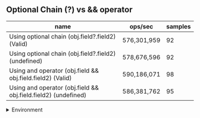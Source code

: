 ## Optional Chain (?) vs && operator

|name|ops/sec|samples|
|-|-|-|
|Using optional chain (obj.field?.field2) (Valid)|576,301,959|92|
|Using optional chain (obj.field?.field2) (undefined)|578,676,596|92|
|Using and operator (obj.field && obj.field.field2) (Valid)|590,186,071|98|
|Using and operator (obj.field && obj.field.field2) (undefined)|586,381,762|95|


<details>
<summary>Environment</summary>

* __Machine:__ linux x64 | 2 vCPUs | 6.8GB Mem
* __Run:__ Tue Oct 10 2023 21:07:45 GMT+0000 (Coordinated Universal Time)
</details>

<!--
{"environment":{"platform":"linux","arch":"x64","cpus":2,"totalMemory":6.759757995605469},"benchmarks":"[{\"timeStamp\":1696972048502,\"currentTarget\":{\"0\":{\"name\":\"Using optional chain (obj.field?.field2) (Valid)\",\"options\":{\"async\":false,\"defer\":false,\"delay\":0.005,\"initCount\":1,\"maxTime\":5,\"minSamples\":5,\"minTime\":0.05},\"async\":false,\"defer\":false,\"delay\":0.005,\"initCount\":1,\"maxTime\":5,\"minSamples\":5,\"minTime\":0.05,\"id\":1,\"stats\":{\"moe\":3.0145427138835426e-11,\"rme\":1.7372868703299102,\"sem\":1.5380319968793584e-11,\"deviation\":1.4752284668995274e-10,\"mean\":1.735201460027774e-9,\"sample\":[2.051792135420671e-9,2.7196044358329887e-9,1.8088710127240076e-9,1.938049556116107e-9,2.455842519210379e-9,1.9354412634202896e-9,1.8002473965931649e-9,1.8468146045673303e-9,1.8255594585860676e-9,1.963471756421535e-9,1.6995909857977314e-9,1.7369905460961767e-9,1.7054133824830719e-9,1.7033640761856898e-9,1.6897573847284587e-9,1.679919998355129e-9,1.7228195370835074e-9,1.682647284468476e-9,1.7058060225424482e-9,1.684394926431431e-9,1.6984163118348172e-9,1.6822481080712488e-9,1.7076643511797037e-9,1.6838984463850688e-9,1.6995165373773637e-9,1.6875346042600886e-9,1.7020793028430007e-9,1.6832544176477223e-9,1.699375663428254e-9,1.6780685121668302e-9,1.6967156278548985e-9,1.6811210158541218e-9,1.6876587410423875e-9,1.6830866770240326e-9,1.7017941672617194e-9,1.7403663936876126e-9,1.690362380457134e-9,1.6829257117664665e-9,1.6988557379317899e-9,1.6802086222437216e-9,1.6957294095868813e-9,1.6809935584715941e-9,1.6859681194874053e-9,1.6819059520819946e-9,1.6991073320966165e-9,1.684280852074069e-9,1.7007341914189184e-9,1.6868637423895784e-9,1.6989127583397629e-9,1.6836032483788512e-9,1.7005262010954828e-9,1.6841601029748318e-9,1.6952832752066177e-9,1.6974636349832546e-9,2.0193015087230992e-9,1.7034143518421465e-9,1.7184320179384861e-9,1.6833852291718956e-9,1.6917779288557712e-9,1.6838514884020322e-9,1.702025636576673e-9,1.7072886873154111e-9,1.6905837873471514e-9,1.6851429335597871e-9,1.6943105070465987e-9,1.6809734336217214e-9,1.6980271978625263e-9,1.7059435758913288e-9,1.6873434517277135e-9,1.7010830221500472e-9,1.6880210218815145e-9,1.702666311172374e-9,1.685709850580704e-9,1.7217293739658973e-9,1.6811612655538675e-9,1.697889678055062e-9,1.6834791451379686e-9,1.6987551136824259e-9,1.6786152707964578e-9,1.744166938044677e-9,1.6780114917588572e-9,1.6970476878778e-9,1.681818710857796e-9,1.6822782618046418e-9,1.6883900110039326e-9,1.7003450774466275e-9,1.6930593451300061e-9,1.7069297606179293e-9,1.6869643666389424e-9,1.7043703828353545e-9,1.692673551757944e-9,1.6944849559535798e-9],\"variance\":2.17629902955073e-20},\"times\":{\"cycle\":0.05173310025150307,\"elapsed\":5.522,\"period\":1.735201460027774e-9,\"timeStamp\":1696972042980},\"running\":false,\"count\":29813887,\"cycles\":6,\"hz\":576301958.6117648},\"1\":{\"name\":\"Using optional chain (obj.field?.field2) (undefined)\",\"options\":{\"async\":false,\"defer\":false,\"delay\":0.005,\"initCount\":1,\"maxTime\":5,\"minSamples\":5,\"minTime\":0.05},\"async\":false,\"defer\":false,\"delay\":0.005,\"initCount\":1,\"maxTime\":5,\"minSamples\":5,\"minTime\":0.05,\"id\":2,\"stats\":{\"moe\":1.7329703348378508e-11,\"rme\":1.0028293738771068,\"sem\":8.84168538182577e-12,\"deviation\":8.480646694674656e-11,\"mean\":1.7280809477467701e-9,\"sample\":[1.7054527976687443e-9,1.6940324811873992e-9,1.6976070158454724e-9,1.6978661669157042e-9,1.7089398604266185e-9,1.6910873470701575e-9,1.706550083687285e-9,1.7153147748184184e-9,1.6847595173987802e-9,1.6860822985044055e-9,1.6898857275038614e-9,1.6891978607756015e-9,1.6903779479318773e-9,1.6878629377415017e-9,1.6925988383439786e-9,1.7361892347808174e-9,1.6896229768240754e-9,1.6980228456762417e-9,2.220014722825795e-9,1.7899687446929018e-9,1.683555230290238e-9,1.69986152142979e-9,1.682484903265962e-9,1.700995525245969e-9,1.6873264530637962e-9,1.7000241252613892e-9,1.6876368952623224e-9,1.826512874078646e-9,1.685198342148797e-9,1.683044945398862e-9,1.6978036486799812e-9,1.6806298702263518e-9,1.6807707714123601e-9,1.6907932361125213e-9,1.6989138869706851e-9,1.6988937630212434e-9,1.6818038678968705e-9,1.6945097606353479e-9,1.685959798855759e-9,1.7051829667806251e-9,1.7074873602312053e-9,1.6960829168430447e-9,1.6851044303847355e-9,1.697796940696834e-9,1.6845308642857283e-9,1.6855203588797815e-9,1.6915580132711409e-9,1.6804990645549801e-9,1.6807640634292129e-9,1.690390757123685e-9,1.7015503255870551e-9,1.707138511567632e-9,1.7065816818865775e-9,1.714668792829005e-9,1.7029859681402328e-9,1.6899949525780808e-9,1.7049146474547347e-9,1.6914775174733737e-9,1.7103116559156144e-9,2.009349687530406e-9,1.8383667858775892e-9,1.909855908832606e-9,1.7455548291927805e-9,1.7110636543663386e-9,1.71452188799808e-9,1.7770249967290198e-9,1.749050560450315e-9,1.8584460601516253e-9,1.7815062648705506e-9,1.914307762468036e-9,1.7201771538101294e-9,1.8617869040782894e-9,2.0418866927063867e-9,1.7212404697587182e-9,1.7843875784117111e-9,1.7693840337457165e-9,1.7132975804539568e-9,1.7958926750869968e-9,1.7974792137210723e-9,1.6838640236810587e-9,1.6953556708501338e-9,1.680680850898271e-9,1.7010310941515409e-9,1.6888585196131869e-9,1.7071291203912257e-9,1.68984801420724e-9,1.6800469129509386e-9,1.7001187078237657e-9,1.6870874779026459e-9,1.68721157559087e-9,1.6884090512024045e-9,1.7265300834094102e-9],\"variance\":7.192136835989618e-21},\"times\":{\"cycle\":0.05152311536295941,\"elapsed\":5.465,\"period\":1.7280809477467701e-9,\"timeStamp\":1696972048519},\"running\":false,\"count\":29815221,\"cycles\":8,\"hz\":578676595.7369598},\"2\":{\"name\":\"Using and operator (obj.field && obj.field.field2) (Valid)\",\"options\":{\"async\":false,\"defer\":false,\"delay\":0.005,\"initCount\":1,\"maxTime\":5,\"minSamples\":5,\"minTime\":0.05},\"async\":false,\"defer\":false,\"delay\":0.005,\"initCount\":1,\"maxTime\":5,\"minSamples\":5,\"minTime\":0.05,\"id\":3,\"stats\":{\"moe\":1.906756055805539e-12,\"rme\":0.11253408652102462,\"sem\":9.728347223497647e-13,\"deviation\":9.63057240806151e-12,\"mean\":1.6943808891622376e-9,\"sample\":[1.7046971721582486e-9,1.6925344972383654e-9,1.7058749783258316e-9,1.6929307938893136e-9,1.6810378171124356e-9,1.7032115450213658e-9,1.6841244067541259e-9,1.70553574799549e-9,1.6896426340622245e-9,1.6816154926804196e-9,1.6999738617002173e-9,1.6873654820427393e-9,1.6937166892422812e-9,1.6977369767004412e-9,1.6859179179472323e-9,1.6912010584013174e-9,1.6961785859451848e-9,1.686935575354421e-9,1.6870968113524384e-9,1.7143387431632126e-9,1.7048304202657764e-9,1.6922287909593925e-9,1.6809370656035726e-9,1.7033660642521254e-9,1.6891590268196823e-9,1.7108155300659462e-9,1.6924404362956773e-9,1.6819379310926175e-9,1.7022476553360737e-9,1.6889910740544076e-9,1.7038497050785039e-9,1.693196106195986e-9,1.7042124440942472e-9,1.6891925770721336e-9,1.6946772541277811e-9,1.6977504102349561e-9,1.685921276330861e-9,1.6878659483710984e-9,1.6901128749379244e-9,1.6799932590523804e-9,1.6876610869697436e-9,1.6922724835304028e-9,1.7082327651362433e-9,1.6810042332761478e-9,1.6875871689460743e-9,1.6862034141395138e-9,1.6982273678779135e-9,1.6835668814879145e-9,1.7029193656456632e-9,1.6925377958370752e-9,1.6830429400579906e-9,1.6995271630937552e-9,1.6874595503681813e-9,1.6932498403340462e-9,1.6940290525035925e-9,1.688809687754618e-9,1.6879767750308476e-9,1.689612442193402e-9,1.7009008091655932e-9,1.6866635462804911e-9,1.702879065042118e-9,1.6888936809291734e-9,1.7072688082832786e-9,1.694888832296393e-9,1.6798992578946113e-9,1.6972835613267213e-9,1.684151273823156e-9,1.7010754786981253e-9,1.6892799286303178e-9,1.6970484408888715e-9,1.7261712690347726e-9,1.7029059321111483e-9,1.689612442193402e-9,1.7048035531967464e-9,1.692148189752302e-9,1.7069698785564822e-9,1.6924874200826437e-9,1.6807657880385056e-9,1.7009411097691383e-9,1.685709698162249e-9,1.6819647981616477e-9,1.6986337322969944e-9,1.683116790913987e-9,1.694210405219546e-9,1.7093914746558404e-9,1.6908685448382333e-9,1.7040747167816315e-9,1.702365165179244e-9,1.685135347394057e-9,1.7048539289511779e-9,1.6886115431205207e-9,1.702865631507603e-9,1.6844535619335813e-9,1.7021804876634982e-9,1.6870968113524384e-9,1.7269404060534326e-9,1.686781089707498e-9,1.703722086500611e-9],\"variance\":9.27479249069157e-23},\"times\":{\"cycle\":0.05045227336891841,\"elapsed\":5.499,\"period\":1.6943808891622376e-9,\"timeStamp\":1696972053985},\"running\":false,\"count\":29776229,\"cycles\":8,\"hz\":590186071.1462791},\"3\":{\"name\":\"Using and operator (obj.field && obj.field.field2) (undefined)\",\"options\":{\"async\":false,\"defer\":false,\"delay\":0.005,\"initCount\":1,\"maxTime\":5,\"minSamples\":5,\"minTime\":0.05},\"async\":false,\"defer\":false,\"delay\":0.005,\"initCount\":1,\"maxTime\":5,\"minSamples\":5,\"minTime\":0.05,\"id\":4,\"stats\":{\"moe\":6.330459342014077e-12,\"rme\":0.37120659045283705,\"sem\":3.2298261949051414e-12,\"deviation\":3.1480451691217284e-11,\"mean\":1.7053736395928515e-9,\"sample\":[1.7087786001957599e-9,1.6917568853571011e-9,1.708232480791456e-9,1.6898842587893704e-9,1.7427471649058173e-9,1.6918704786640183e-9,1.706090779104359e-9,1.691804617418602e-9,1.7089803531727831e-9,1.6977049628595423e-9,1.6840519636387882e-9,1.7031589762447896e-9,1.694069178437858e-9,1.6905498767821795e-9,1.6979286676917418e-9,1.688088012344008e-9,1.7338123977534552e-9,1.7107868631416739e-9,1.6917487838175502e-9,1.6838311212047127e-9,1.7045834065770501e-9,1.689835893664267e-9,1.7096047600670542e-9,1.6932541695038084e-9,1.6841443349100095e-9,1.7033171489975882e-9,1.6896270733023117e-9,1.708746006954617e-9,1.6938805969144022e-9,1.7631996963837473e-9,1.6867206615978648e-9,1.7041657995284115e-9,1.6857474705576637e-9,1.6970929790494363e-9,1.6862256692306412e-9,1.703450990882471e-9,1.691603745877258e-9,1.707653791838343e-9,1.6957122271033214e-9,1.6843902901256033e-9,1.7021106809197551e-9,1.701679625274886e-9,1.6867914192415348e-9,1.7055860649519131e-9,1.6882967634762219e-9,1.7092399190190534e-9,1.6940822905800621e-9,1.7063439422786012e-9,1.6910219715918916e-9,1.7070506235273338e-9,1.6990750285780067e-9,1.6837799777998245e-9,1.7033354069514538e-9,1.6936502295612024e-9,1.6941853300429578e-9,1.696847237897928e-9,1.7129061747304635e-9,1.6943434508556712e-9,1.7087769972612021e-9,1.691974330655823e-9,1.7070304672458239e-9,1.6950703556856848e-9,1.706370862187129e-9,1.6907089940053739e-9,1.6952386387638675e-9,1.6953766032950708e-9,1.6909210219349136e-9,1.7082318354636347e-9,1.6926776805658753e-9,1.687138505587715e-9,1.700925873238929e-9,1.6873202149702756e-9,1.7093087327543916e-9,1.6895951154902773e-9,1.6966150200369928e-9,1.6979207365502332e-9,1.6845842773668548e-9,1.6921257551412903e-9,1.699021155111066e-9,1.7103317565782078e-9,1.6947607767376187e-9,1.7094601572398587e-9,1.6934449652586803e-9,1.7086895075584878e-9,1.6926776805658753e-9,1.7070944020285766e-9,1.7178833629682267e-9,1.702921479707958e-9,1.7116475680571462e-9,1.694656428442189e-9,1.7097327213136995e-9,1.8716682869647443e-9,1.8056052162437556e-9,1.865106088162768e-9,1.8187229175204623e-9],\"variance\":9.910188386830651e-22},\"times\":{\"cycle\":0.05067992375534057,\"elapsed\":5.534,\"period\":1.7053736395928515e-9,\"timeStamp\":1696972059485},\"running\":false,\"count\":29717783,\"cycles\":8,\"hz\":586381762.2035863},\"options\":{},\"events\":{\"start\":[null],\"cycle\":[null,null],\"complete\":[null,null]},\"length\":4,\"running\":false},\"type\":\"cycle\",\"target\":{\"name\":\"Using optional chain (obj.field?.field2) (Valid)\",\"options\":{\"async\":false,\"defer\":false,\"delay\":0.005,\"initCount\":1,\"maxTime\":5,\"minSamples\":5,\"minTime\":0.05},\"async\":false,\"defer\":false,\"delay\":0.005,\"initCount\":1,\"maxTime\":5,\"minSamples\":5,\"minTime\":0.05,\"id\":1,\"stats\":{\"moe\":3.0145427138835426e-11,\"rme\":1.7372868703299102,\"sem\":1.5380319968793584e-11,\"deviation\":1.4752284668995274e-10,\"mean\":1.735201460027774e-9,\"sample\":[2.051792135420671e-9,2.7196044358329887e-9,1.8088710127240076e-9,1.938049556116107e-9,2.455842519210379e-9,1.9354412634202896e-9,1.8002473965931649e-9,1.8468146045673303e-9,1.8255594585860676e-9,1.963471756421535e-9,1.6995909857977314e-9,1.7369905460961767e-9,1.7054133824830719e-9,1.7033640761856898e-9,1.6897573847284587e-9,1.679919998355129e-9,1.7228195370835074e-9,1.682647284468476e-9,1.7058060225424482e-9,1.684394926431431e-9,1.6984163118348172e-9,1.6822481080712488e-9,1.7076643511797037e-9,1.6838984463850688e-9,1.6995165373773637e-9,1.6875346042600886e-9,1.7020793028430007e-9,1.6832544176477223e-9,1.699375663428254e-9,1.6780685121668302e-9,1.6967156278548985e-9,1.6811210158541218e-9,1.6876587410423875e-9,1.6830866770240326e-9,1.7017941672617194e-9,1.7403663936876126e-9,1.690362380457134e-9,1.6829257117664665e-9,1.6988557379317899e-9,1.6802086222437216e-9,1.6957294095868813e-9,1.6809935584715941e-9,1.6859681194874053e-9,1.6819059520819946e-9,1.6991073320966165e-9,1.684280852074069e-9,1.7007341914189184e-9,1.6868637423895784e-9,1.6989127583397629e-9,1.6836032483788512e-9,1.7005262010954828e-9,1.6841601029748318e-9,1.6952832752066177e-9,1.6974636349832546e-9,2.0193015087230992e-9,1.7034143518421465e-9,1.7184320179384861e-9,1.6833852291718956e-9,1.6917779288557712e-9,1.6838514884020322e-9,1.702025636576673e-9,1.7072886873154111e-9,1.6905837873471514e-9,1.6851429335597871e-9,1.6943105070465987e-9,1.6809734336217214e-9,1.6980271978625263e-9,1.7059435758913288e-9,1.6873434517277135e-9,1.7010830221500472e-9,1.6880210218815145e-9,1.702666311172374e-9,1.685709850580704e-9,1.7217293739658973e-9,1.6811612655538675e-9,1.697889678055062e-9,1.6834791451379686e-9,1.6987551136824259e-9,1.6786152707964578e-9,1.744166938044677e-9,1.6780114917588572e-9,1.6970476878778e-9,1.681818710857796e-9,1.6822782618046418e-9,1.6883900110039326e-9,1.7003450774466275e-9,1.6930593451300061e-9,1.7069297606179293e-9,1.6869643666389424e-9,1.7043703828353545e-9,1.692673551757944e-9,1.6944849559535798e-9],\"variance\":2.17629902955073e-20},\"times\":{\"cycle\":0.05173310025150307,\"elapsed\":5.522,\"period\":1.735201460027774e-9,\"timeStamp\":1696972042980},\"running\":false,\"count\":29813887,\"cycles\":6,\"hz\":576301958.6117648},\"aborted\":false},{\"timeStamp\":1696972053984,\"currentTarget\":{\"0\":{\"name\":\"Using optional chain (obj.field?.field2) (Valid)\",\"options\":{\"async\":false,\"defer\":false,\"delay\":0.005,\"initCount\":1,\"maxTime\":5,\"minSamples\":5,\"minTime\":0.05},\"async\":false,\"defer\":false,\"delay\":0.005,\"initCount\":1,\"maxTime\":5,\"minSamples\":5,\"minTime\":0.05,\"id\":1,\"stats\":{\"moe\":3.0145427138835426e-11,\"rme\":1.7372868703299102,\"sem\":1.5380319968793584e-11,\"deviation\":1.4752284668995274e-10,\"mean\":1.735201460027774e-9,\"sample\":[2.051792135420671e-9,2.7196044358329887e-9,1.8088710127240076e-9,1.938049556116107e-9,2.455842519210379e-9,1.9354412634202896e-9,1.8002473965931649e-9,1.8468146045673303e-9,1.8255594585860676e-9,1.963471756421535e-9,1.6995909857977314e-9,1.7369905460961767e-9,1.7054133824830719e-9,1.7033640761856898e-9,1.6897573847284587e-9,1.679919998355129e-9,1.7228195370835074e-9,1.682647284468476e-9,1.7058060225424482e-9,1.684394926431431e-9,1.6984163118348172e-9,1.6822481080712488e-9,1.7076643511797037e-9,1.6838984463850688e-9,1.6995165373773637e-9,1.6875346042600886e-9,1.7020793028430007e-9,1.6832544176477223e-9,1.699375663428254e-9,1.6780685121668302e-9,1.6967156278548985e-9,1.6811210158541218e-9,1.6876587410423875e-9,1.6830866770240326e-9,1.7017941672617194e-9,1.7403663936876126e-9,1.690362380457134e-9,1.6829257117664665e-9,1.6988557379317899e-9,1.6802086222437216e-9,1.6957294095868813e-9,1.6809935584715941e-9,1.6859681194874053e-9,1.6819059520819946e-9,1.6991073320966165e-9,1.684280852074069e-9,1.7007341914189184e-9,1.6868637423895784e-9,1.6989127583397629e-9,1.6836032483788512e-9,1.7005262010954828e-9,1.6841601029748318e-9,1.6952832752066177e-9,1.6974636349832546e-9,2.0193015087230992e-9,1.7034143518421465e-9,1.7184320179384861e-9,1.6833852291718956e-9,1.6917779288557712e-9,1.6838514884020322e-9,1.702025636576673e-9,1.7072886873154111e-9,1.6905837873471514e-9,1.6851429335597871e-9,1.6943105070465987e-9,1.6809734336217214e-9,1.6980271978625263e-9,1.7059435758913288e-9,1.6873434517277135e-9,1.7010830221500472e-9,1.6880210218815145e-9,1.702666311172374e-9,1.685709850580704e-9,1.7217293739658973e-9,1.6811612655538675e-9,1.697889678055062e-9,1.6834791451379686e-9,1.6987551136824259e-9,1.6786152707964578e-9,1.744166938044677e-9,1.6780114917588572e-9,1.6970476878778e-9,1.681818710857796e-9,1.6822782618046418e-9,1.6883900110039326e-9,1.7003450774466275e-9,1.6930593451300061e-9,1.7069297606179293e-9,1.6869643666389424e-9,1.7043703828353545e-9,1.692673551757944e-9,1.6944849559535798e-9],\"variance\":2.17629902955073e-20},\"times\":{\"cycle\":0.05173310025150307,\"elapsed\":5.522,\"period\":1.735201460027774e-9,\"timeStamp\":1696972042980},\"running\":false,\"count\":29813887,\"cycles\":6,\"hz\":576301958.6117648},\"1\":{\"name\":\"Using optional chain (obj.field?.field2) (undefined)\",\"options\":{\"async\":false,\"defer\":false,\"delay\":0.005,\"initCount\":1,\"maxTime\":5,\"minSamples\":5,\"minTime\":0.05},\"async\":false,\"defer\":false,\"delay\":0.005,\"initCount\":1,\"maxTime\":5,\"minSamples\":5,\"minTime\":0.05,\"id\":2,\"stats\":{\"moe\":1.7329703348378508e-11,\"rme\":1.0028293738771068,\"sem\":8.84168538182577e-12,\"deviation\":8.480646694674656e-11,\"mean\":1.7280809477467701e-9,\"sample\":[1.7054527976687443e-9,1.6940324811873992e-9,1.6976070158454724e-9,1.6978661669157042e-9,1.7089398604266185e-9,1.6910873470701575e-9,1.706550083687285e-9,1.7153147748184184e-9,1.6847595173987802e-9,1.6860822985044055e-9,1.6898857275038614e-9,1.6891978607756015e-9,1.6903779479318773e-9,1.6878629377415017e-9,1.6925988383439786e-9,1.7361892347808174e-9,1.6896229768240754e-9,1.6980228456762417e-9,2.220014722825795e-9,1.7899687446929018e-9,1.683555230290238e-9,1.69986152142979e-9,1.682484903265962e-9,1.700995525245969e-9,1.6873264530637962e-9,1.7000241252613892e-9,1.6876368952623224e-9,1.826512874078646e-9,1.685198342148797e-9,1.683044945398862e-9,1.6978036486799812e-9,1.6806298702263518e-9,1.6807707714123601e-9,1.6907932361125213e-9,1.6989138869706851e-9,1.6988937630212434e-9,1.6818038678968705e-9,1.6945097606353479e-9,1.685959798855759e-9,1.7051829667806251e-9,1.7074873602312053e-9,1.6960829168430447e-9,1.6851044303847355e-9,1.697796940696834e-9,1.6845308642857283e-9,1.6855203588797815e-9,1.6915580132711409e-9,1.6804990645549801e-9,1.6807640634292129e-9,1.690390757123685e-9,1.7015503255870551e-9,1.707138511567632e-9,1.7065816818865775e-9,1.714668792829005e-9,1.7029859681402328e-9,1.6899949525780808e-9,1.7049146474547347e-9,1.6914775174733737e-9,1.7103116559156144e-9,2.009349687530406e-9,1.8383667858775892e-9,1.909855908832606e-9,1.7455548291927805e-9,1.7110636543663386e-9,1.71452188799808e-9,1.7770249967290198e-9,1.749050560450315e-9,1.8584460601516253e-9,1.7815062648705506e-9,1.914307762468036e-9,1.7201771538101294e-9,1.8617869040782894e-9,2.0418866927063867e-9,1.7212404697587182e-9,1.7843875784117111e-9,1.7693840337457165e-9,1.7132975804539568e-9,1.7958926750869968e-9,1.7974792137210723e-9,1.6838640236810587e-9,1.6953556708501338e-9,1.680680850898271e-9,1.7010310941515409e-9,1.6888585196131869e-9,1.7071291203912257e-9,1.68984801420724e-9,1.6800469129509386e-9,1.7001187078237657e-9,1.6870874779026459e-9,1.68721157559087e-9,1.6884090512024045e-9,1.7265300834094102e-9],\"variance\":7.192136835989618e-21},\"times\":{\"cycle\":0.05152311536295941,\"elapsed\":5.465,\"period\":1.7280809477467701e-9,\"timeStamp\":1696972048519},\"running\":false,\"count\":29815221,\"cycles\":8,\"hz\":578676595.7369598},\"2\":{\"name\":\"Using and operator (obj.field && obj.field.field2) (Valid)\",\"options\":{\"async\":false,\"defer\":false,\"delay\":0.005,\"initCount\":1,\"maxTime\":5,\"minSamples\":5,\"minTime\":0.05},\"async\":false,\"defer\":false,\"delay\":0.005,\"initCount\":1,\"maxTime\":5,\"minSamples\":5,\"minTime\":0.05,\"id\":3,\"stats\":{\"moe\":1.906756055805539e-12,\"rme\":0.11253408652102462,\"sem\":9.728347223497647e-13,\"deviation\":9.63057240806151e-12,\"mean\":1.6943808891622376e-9,\"sample\":[1.7046971721582486e-9,1.6925344972383654e-9,1.7058749783258316e-9,1.6929307938893136e-9,1.6810378171124356e-9,1.7032115450213658e-9,1.6841244067541259e-9,1.70553574799549e-9,1.6896426340622245e-9,1.6816154926804196e-9,1.6999738617002173e-9,1.6873654820427393e-9,1.6937166892422812e-9,1.6977369767004412e-9,1.6859179179472323e-9,1.6912010584013174e-9,1.6961785859451848e-9,1.686935575354421e-9,1.6870968113524384e-9,1.7143387431632126e-9,1.7048304202657764e-9,1.6922287909593925e-9,1.6809370656035726e-9,1.7033660642521254e-9,1.6891590268196823e-9,1.7108155300659462e-9,1.6924404362956773e-9,1.6819379310926175e-9,1.7022476553360737e-9,1.6889910740544076e-9,1.7038497050785039e-9,1.693196106195986e-9,1.7042124440942472e-9,1.6891925770721336e-9,1.6946772541277811e-9,1.6977504102349561e-9,1.685921276330861e-9,1.6878659483710984e-9,1.6901128749379244e-9,1.6799932590523804e-9,1.6876610869697436e-9,1.6922724835304028e-9,1.7082327651362433e-9,1.6810042332761478e-9,1.6875871689460743e-9,1.6862034141395138e-9,1.6982273678779135e-9,1.6835668814879145e-9,1.7029193656456632e-9,1.6925377958370752e-9,1.6830429400579906e-9,1.6995271630937552e-9,1.6874595503681813e-9,1.6932498403340462e-9,1.6940290525035925e-9,1.688809687754618e-9,1.6879767750308476e-9,1.689612442193402e-9,1.7009008091655932e-9,1.6866635462804911e-9,1.702879065042118e-9,1.6888936809291734e-9,1.7072688082832786e-9,1.694888832296393e-9,1.6798992578946113e-9,1.6972835613267213e-9,1.684151273823156e-9,1.7010754786981253e-9,1.6892799286303178e-9,1.6970484408888715e-9,1.7261712690347726e-9,1.7029059321111483e-9,1.689612442193402e-9,1.7048035531967464e-9,1.692148189752302e-9,1.7069698785564822e-9,1.6924874200826437e-9,1.6807657880385056e-9,1.7009411097691383e-9,1.685709698162249e-9,1.6819647981616477e-9,1.6986337322969944e-9,1.683116790913987e-9,1.694210405219546e-9,1.7093914746558404e-9,1.6908685448382333e-9,1.7040747167816315e-9,1.702365165179244e-9,1.685135347394057e-9,1.7048539289511779e-9,1.6886115431205207e-9,1.702865631507603e-9,1.6844535619335813e-9,1.7021804876634982e-9,1.6870968113524384e-9,1.7269404060534326e-9,1.686781089707498e-9,1.703722086500611e-9],\"variance\":9.27479249069157e-23},\"times\":{\"cycle\":0.05045227336891841,\"elapsed\":5.499,\"period\":1.6943808891622376e-9,\"timeStamp\":1696972053985},\"running\":false,\"count\":29776229,\"cycles\":8,\"hz\":590186071.1462791},\"3\":{\"name\":\"Using and operator (obj.field && obj.field.field2) (undefined)\",\"options\":{\"async\":false,\"defer\":false,\"delay\":0.005,\"initCount\":1,\"maxTime\":5,\"minSamples\":5,\"minTime\":0.05},\"async\":false,\"defer\":false,\"delay\":0.005,\"initCount\":1,\"maxTime\":5,\"minSamples\":5,\"minTime\":0.05,\"id\":4,\"stats\":{\"moe\":6.330459342014077e-12,\"rme\":0.37120659045283705,\"sem\":3.2298261949051414e-12,\"deviation\":3.1480451691217284e-11,\"mean\":1.7053736395928515e-9,\"sample\":[1.7087786001957599e-9,1.6917568853571011e-9,1.708232480791456e-9,1.6898842587893704e-9,1.7427471649058173e-9,1.6918704786640183e-9,1.706090779104359e-9,1.691804617418602e-9,1.7089803531727831e-9,1.6977049628595423e-9,1.6840519636387882e-9,1.7031589762447896e-9,1.694069178437858e-9,1.6905498767821795e-9,1.6979286676917418e-9,1.688088012344008e-9,1.7338123977534552e-9,1.7107868631416739e-9,1.6917487838175502e-9,1.6838311212047127e-9,1.7045834065770501e-9,1.689835893664267e-9,1.7096047600670542e-9,1.6932541695038084e-9,1.6841443349100095e-9,1.7033171489975882e-9,1.6896270733023117e-9,1.708746006954617e-9,1.6938805969144022e-9,1.7631996963837473e-9,1.6867206615978648e-9,1.7041657995284115e-9,1.6857474705576637e-9,1.6970929790494363e-9,1.6862256692306412e-9,1.703450990882471e-9,1.691603745877258e-9,1.707653791838343e-9,1.6957122271033214e-9,1.6843902901256033e-9,1.7021106809197551e-9,1.701679625274886e-9,1.6867914192415348e-9,1.7055860649519131e-9,1.6882967634762219e-9,1.7092399190190534e-9,1.6940822905800621e-9,1.7063439422786012e-9,1.6910219715918916e-9,1.7070506235273338e-9,1.6990750285780067e-9,1.6837799777998245e-9,1.7033354069514538e-9,1.6936502295612024e-9,1.6941853300429578e-9,1.696847237897928e-9,1.7129061747304635e-9,1.6943434508556712e-9,1.7087769972612021e-9,1.691974330655823e-9,1.7070304672458239e-9,1.6950703556856848e-9,1.706370862187129e-9,1.6907089940053739e-9,1.6952386387638675e-9,1.6953766032950708e-9,1.6909210219349136e-9,1.7082318354636347e-9,1.6926776805658753e-9,1.687138505587715e-9,1.700925873238929e-9,1.6873202149702756e-9,1.7093087327543916e-9,1.6895951154902773e-9,1.6966150200369928e-9,1.6979207365502332e-9,1.6845842773668548e-9,1.6921257551412903e-9,1.699021155111066e-9,1.7103317565782078e-9,1.6947607767376187e-9,1.7094601572398587e-9,1.6934449652586803e-9,1.7086895075584878e-9,1.6926776805658753e-9,1.7070944020285766e-9,1.7178833629682267e-9,1.702921479707958e-9,1.7116475680571462e-9,1.694656428442189e-9,1.7097327213136995e-9,1.8716682869647443e-9,1.8056052162437556e-9,1.865106088162768e-9,1.8187229175204623e-9],\"variance\":9.910188386830651e-22},\"times\":{\"cycle\":0.05067992375534057,\"elapsed\":5.534,\"period\":1.7053736395928515e-9,\"timeStamp\":1696972059485},\"running\":false,\"count\":29717783,\"cycles\":8,\"hz\":586381762.2035863},\"options\":{},\"events\":{\"start\":[null],\"cycle\":[null,null],\"complete\":[null,null]},\"length\":4,\"running\":false},\"type\":\"cycle\",\"target\":{\"name\":\"Using optional chain (obj.field?.field2) (undefined)\",\"options\":{\"async\":false,\"defer\":false,\"delay\":0.005,\"initCount\":1,\"maxTime\":5,\"minSamples\":5,\"minTime\":0.05},\"async\":false,\"defer\":false,\"delay\":0.005,\"initCount\":1,\"maxTime\":5,\"minSamples\":5,\"minTime\":0.05,\"id\":2,\"stats\":{\"moe\":1.7329703348378508e-11,\"rme\":1.0028293738771068,\"sem\":8.84168538182577e-12,\"deviation\":8.480646694674656e-11,\"mean\":1.7280809477467701e-9,\"sample\":[1.7054527976687443e-9,1.6940324811873992e-9,1.6976070158454724e-9,1.6978661669157042e-9,1.7089398604266185e-9,1.6910873470701575e-9,1.706550083687285e-9,1.7153147748184184e-9,1.6847595173987802e-9,1.6860822985044055e-9,1.6898857275038614e-9,1.6891978607756015e-9,1.6903779479318773e-9,1.6878629377415017e-9,1.6925988383439786e-9,1.7361892347808174e-9,1.6896229768240754e-9,1.6980228456762417e-9,2.220014722825795e-9,1.7899687446929018e-9,1.683555230290238e-9,1.69986152142979e-9,1.682484903265962e-9,1.700995525245969e-9,1.6873264530637962e-9,1.7000241252613892e-9,1.6876368952623224e-9,1.826512874078646e-9,1.685198342148797e-9,1.683044945398862e-9,1.6978036486799812e-9,1.6806298702263518e-9,1.6807707714123601e-9,1.6907932361125213e-9,1.6989138869706851e-9,1.6988937630212434e-9,1.6818038678968705e-9,1.6945097606353479e-9,1.685959798855759e-9,1.7051829667806251e-9,1.7074873602312053e-9,1.6960829168430447e-9,1.6851044303847355e-9,1.697796940696834e-9,1.6845308642857283e-9,1.6855203588797815e-9,1.6915580132711409e-9,1.6804990645549801e-9,1.6807640634292129e-9,1.690390757123685e-9,1.7015503255870551e-9,1.707138511567632e-9,1.7065816818865775e-9,1.714668792829005e-9,1.7029859681402328e-9,1.6899949525780808e-9,1.7049146474547347e-9,1.6914775174733737e-9,1.7103116559156144e-9,2.009349687530406e-9,1.8383667858775892e-9,1.909855908832606e-9,1.7455548291927805e-9,1.7110636543663386e-9,1.71452188799808e-9,1.7770249967290198e-9,1.749050560450315e-9,1.8584460601516253e-9,1.7815062648705506e-9,1.914307762468036e-9,1.7201771538101294e-9,1.8617869040782894e-9,2.0418866927063867e-9,1.7212404697587182e-9,1.7843875784117111e-9,1.7693840337457165e-9,1.7132975804539568e-9,1.7958926750869968e-9,1.7974792137210723e-9,1.6838640236810587e-9,1.6953556708501338e-9,1.680680850898271e-9,1.7010310941515409e-9,1.6888585196131869e-9,1.7071291203912257e-9,1.68984801420724e-9,1.6800469129509386e-9,1.7001187078237657e-9,1.6870874779026459e-9,1.68721157559087e-9,1.6884090512024045e-9,1.7265300834094102e-9],\"variance\":7.192136835989618e-21},\"times\":{\"cycle\":0.05152311536295941,\"elapsed\":5.465,\"period\":1.7280809477467701e-9,\"timeStamp\":1696972048519},\"running\":false,\"count\":29815221,\"cycles\":8,\"hz\":578676595.7369598},\"aborted\":false},{\"timeStamp\":1696972059485,\"currentTarget\":{\"0\":{\"name\":\"Using optional chain (obj.field?.field2) (Valid)\",\"options\":{\"async\":false,\"defer\":false,\"delay\":0.005,\"initCount\":1,\"maxTime\":5,\"minSamples\":5,\"minTime\":0.05},\"async\":false,\"defer\":false,\"delay\":0.005,\"initCount\":1,\"maxTime\":5,\"minSamples\":5,\"minTime\":0.05,\"id\":1,\"stats\":{\"moe\":3.0145427138835426e-11,\"rme\":1.7372868703299102,\"sem\":1.5380319968793584e-11,\"deviation\":1.4752284668995274e-10,\"mean\":1.735201460027774e-9,\"sample\":[2.051792135420671e-9,2.7196044358329887e-9,1.8088710127240076e-9,1.938049556116107e-9,2.455842519210379e-9,1.9354412634202896e-9,1.8002473965931649e-9,1.8468146045673303e-9,1.8255594585860676e-9,1.963471756421535e-9,1.6995909857977314e-9,1.7369905460961767e-9,1.7054133824830719e-9,1.7033640761856898e-9,1.6897573847284587e-9,1.679919998355129e-9,1.7228195370835074e-9,1.682647284468476e-9,1.7058060225424482e-9,1.684394926431431e-9,1.6984163118348172e-9,1.6822481080712488e-9,1.7076643511797037e-9,1.6838984463850688e-9,1.6995165373773637e-9,1.6875346042600886e-9,1.7020793028430007e-9,1.6832544176477223e-9,1.699375663428254e-9,1.6780685121668302e-9,1.6967156278548985e-9,1.6811210158541218e-9,1.6876587410423875e-9,1.6830866770240326e-9,1.7017941672617194e-9,1.7403663936876126e-9,1.690362380457134e-9,1.6829257117664665e-9,1.6988557379317899e-9,1.6802086222437216e-9,1.6957294095868813e-9,1.6809935584715941e-9,1.6859681194874053e-9,1.6819059520819946e-9,1.6991073320966165e-9,1.684280852074069e-9,1.7007341914189184e-9,1.6868637423895784e-9,1.6989127583397629e-9,1.6836032483788512e-9,1.7005262010954828e-9,1.6841601029748318e-9,1.6952832752066177e-9,1.6974636349832546e-9,2.0193015087230992e-9,1.7034143518421465e-9,1.7184320179384861e-9,1.6833852291718956e-9,1.6917779288557712e-9,1.6838514884020322e-9,1.702025636576673e-9,1.7072886873154111e-9,1.6905837873471514e-9,1.6851429335597871e-9,1.6943105070465987e-9,1.6809734336217214e-9,1.6980271978625263e-9,1.7059435758913288e-9,1.6873434517277135e-9,1.7010830221500472e-9,1.6880210218815145e-9,1.702666311172374e-9,1.685709850580704e-9,1.7217293739658973e-9,1.6811612655538675e-9,1.697889678055062e-9,1.6834791451379686e-9,1.6987551136824259e-9,1.6786152707964578e-9,1.744166938044677e-9,1.6780114917588572e-9,1.6970476878778e-9,1.681818710857796e-9,1.6822782618046418e-9,1.6883900110039326e-9,1.7003450774466275e-9,1.6930593451300061e-9,1.7069297606179293e-9,1.6869643666389424e-9,1.7043703828353545e-9,1.692673551757944e-9,1.6944849559535798e-9],\"variance\":2.17629902955073e-20},\"times\":{\"cycle\":0.05173310025150307,\"elapsed\":5.522,\"period\":1.735201460027774e-9,\"timeStamp\":1696972042980},\"running\":false,\"count\":29813887,\"cycles\":6,\"hz\":576301958.6117648},\"1\":{\"name\":\"Using optional chain (obj.field?.field2) (undefined)\",\"options\":{\"async\":false,\"defer\":false,\"delay\":0.005,\"initCount\":1,\"maxTime\":5,\"minSamples\":5,\"minTime\":0.05},\"async\":false,\"defer\":false,\"delay\":0.005,\"initCount\":1,\"maxTime\":5,\"minSamples\":5,\"minTime\":0.05,\"id\":2,\"stats\":{\"moe\":1.7329703348378508e-11,\"rme\":1.0028293738771068,\"sem\":8.84168538182577e-12,\"deviation\":8.480646694674656e-11,\"mean\":1.7280809477467701e-9,\"sample\":[1.7054527976687443e-9,1.6940324811873992e-9,1.6976070158454724e-9,1.6978661669157042e-9,1.7089398604266185e-9,1.6910873470701575e-9,1.706550083687285e-9,1.7153147748184184e-9,1.6847595173987802e-9,1.6860822985044055e-9,1.6898857275038614e-9,1.6891978607756015e-9,1.6903779479318773e-9,1.6878629377415017e-9,1.6925988383439786e-9,1.7361892347808174e-9,1.6896229768240754e-9,1.6980228456762417e-9,2.220014722825795e-9,1.7899687446929018e-9,1.683555230290238e-9,1.69986152142979e-9,1.682484903265962e-9,1.700995525245969e-9,1.6873264530637962e-9,1.7000241252613892e-9,1.6876368952623224e-9,1.826512874078646e-9,1.685198342148797e-9,1.683044945398862e-9,1.6978036486799812e-9,1.6806298702263518e-9,1.6807707714123601e-9,1.6907932361125213e-9,1.6989138869706851e-9,1.6988937630212434e-9,1.6818038678968705e-9,1.6945097606353479e-9,1.685959798855759e-9,1.7051829667806251e-9,1.7074873602312053e-9,1.6960829168430447e-9,1.6851044303847355e-9,1.697796940696834e-9,1.6845308642857283e-9,1.6855203588797815e-9,1.6915580132711409e-9,1.6804990645549801e-9,1.6807640634292129e-9,1.690390757123685e-9,1.7015503255870551e-9,1.707138511567632e-9,1.7065816818865775e-9,1.714668792829005e-9,1.7029859681402328e-9,1.6899949525780808e-9,1.7049146474547347e-9,1.6914775174733737e-9,1.7103116559156144e-9,2.009349687530406e-9,1.8383667858775892e-9,1.909855908832606e-9,1.7455548291927805e-9,1.7110636543663386e-9,1.71452188799808e-9,1.7770249967290198e-9,1.749050560450315e-9,1.8584460601516253e-9,1.7815062648705506e-9,1.914307762468036e-9,1.7201771538101294e-9,1.8617869040782894e-9,2.0418866927063867e-9,1.7212404697587182e-9,1.7843875784117111e-9,1.7693840337457165e-9,1.7132975804539568e-9,1.7958926750869968e-9,1.7974792137210723e-9,1.6838640236810587e-9,1.6953556708501338e-9,1.680680850898271e-9,1.7010310941515409e-9,1.6888585196131869e-9,1.7071291203912257e-9,1.68984801420724e-9,1.6800469129509386e-9,1.7001187078237657e-9,1.6870874779026459e-9,1.68721157559087e-9,1.6884090512024045e-9,1.7265300834094102e-9],\"variance\":7.192136835989618e-21},\"times\":{\"cycle\":0.05152311536295941,\"elapsed\":5.465,\"period\":1.7280809477467701e-9,\"timeStamp\":1696972048519},\"running\":false,\"count\":29815221,\"cycles\":8,\"hz\":578676595.7369598},\"2\":{\"name\":\"Using and operator (obj.field && obj.field.field2) (Valid)\",\"options\":{\"async\":false,\"defer\":false,\"delay\":0.005,\"initCount\":1,\"maxTime\":5,\"minSamples\":5,\"minTime\":0.05},\"async\":false,\"defer\":false,\"delay\":0.005,\"initCount\":1,\"maxTime\":5,\"minSamples\":5,\"minTime\":0.05,\"id\":3,\"stats\":{\"moe\":1.906756055805539e-12,\"rme\":0.11253408652102462,\"sem\":9.728347223497647e-13,\"deviation\":9.63057240806151e-12,\"mean\":1.6943808891622376e-9,\"sample\":[1.7046971721582486e-9,1.6925344972383654e-9,1.7058749783258316e-9,1.6929307938893136e-9,1.6810378171124356e-9,1.7032115450213658e-9,1.6841244067541259e-9,1.70553574799549e-9,1.6896426340622245e-9,1.6816154926804196e-9,1.6999738617002173e-9,1.6873654820427393e-9,1.6937166892422812e-9,1.6977369767004412e-9,1.6859179179472323e-9,1.6912010584013174e-9,1.6961785859451848e-9,1.686935575354421e-9,1.6870968113524384e-9,1.7143387431632126e-9,1.7048304202657764e-9,1.6922287909593925e-9,1.6809370656035726e-9,1.7033660642521254e-9,1.6891590268196823e-9,1.7108155300659462e-9,1.6924404362956773e-9,1.6819379310926175e-9,1.7022476553360737e-9,1.6889910740544076e-9,1.7038497050785039e-9,1.693196106195986e-9,1.7042124440942472e-9,1.6891925770721336e-9,1.6946772541277811e-9,1.6977504102349561e-9,1.685921276330861e-9,1.6878659483710984e-9,1.6901128749379244e-9,1.6799932590523804e-9,1.6876610869697436e-9,1.6922724835304028e-9,1.7082327651362433e-9,1.6810042332761478e-9,1.6875871689460743e-9,1.6862034141395138e-9,1.6982273678779135e-9,1.6835668814879145e-9,1.7029193656456632e-9,1.6925377958370752e-9,1.6830429400579906e-9,1.6995271630937552e-9,1.6874595503681813e-9,1.6932498403340462e-9,1.6940290525035925e-9,1.688809687754618e-9,1.6879767750308476e-9,1.689612442193402e-9,1.7009008091655932e-9,1.6866635462804911e-9,1.702879065042118e-9,1.6888936809291734e-9,1.7072688082832786e-9,1.694888832296393e-9,1.6798992578946113e-9,1.6972835613267213e-9,1.684151273823156e-9,1.7010754786981253e-9,1.6892799286303178e-9,1.6970484408888715e-9,1.7261712690347726e-9,1.7029059321111483e-9,1.689612442193402e-9,1.7048035531967464e-9,1.692148189752302e-9,1.7069698785564822e-9,1.6924874200826437e-9,1.6807657880385056e-9,1.7009411097691383e-9,1.685709698162249e-9,1.6819647981616477e-9,1.6986337322969944e-9,1.683116790913987e-9,1.694210405219546e-9,1.7093914746558404e-9,1.6908685448382333e-9,1.7040747167816315e-9,1.702365165179244e-9,1.685135347394057e-9,1.7048539289511779e-9,1.6886115431205207e-9,1.702865631507603e-9,1.6844535619335813e-9,1.7021804876634982e-9,1.6870968113524384e-9,1.7269404060534326e-9,1.686781089707498e-9,1.703722086500611e-9],\"variance\":9.27479249069157e-23},\"times\":{\"cycle\":0.05045227336891841,\"elapsed\":5.499,\"period\":1.6943808891622376e-9,\"timeStamp\":1696972053985},\"running\":false,\"count\":29776229,\"cycles\":8,\"hz\":590186071.1462791},\"3\":{\"name\":\"Using and operator (obj.field && obj.field.field2) (undefined)\",\"options\":{\"async\":false,\"defer\":false,\"delay\":0.005,\"initCount\":1,\"maxTime\":5,\"minSamples\":5,\"minTime\":0.05},\"async\":false,\"defer\":false,\"delay\":0.005,\"initCount\":1,\"maxTime\":5,\"minSamples\":5,\"minTime\":0.05,\"id\":4,\"stats\":{\"moe\":6.330459342014077e-12,\"rme\":0.37120659045283705,\"sem\":3.2298261949051414e-12,\"deviation\":3.1480451691217284e-11,\"mean\":1.7053736395928515e-9,\"sample\":[1.7087786001957599e-9,1.6917568853571011e-9,1.708232480791456e-9,1.6898842587893704e-9,1.7427471649058173e-9,1.6918704786640183e-9,1.706090779104359e-9,1.691804617418602e-9,1.7089803531727831e-9,1.6977049628595423e-9,1.6840519636387882e-9,1.7031589762447896e-9,1.694069178437858e-9,1.6905498767821795e-9,1.6979286676917418e-9,1.688088012344008e-9,1.7338123977534552e-9,1.7107868631416739e-9,1.6917487838175502e-9,1.6838311212047127e-9,1.7045834065770501e-9,1.689835893664267e-9,1.7096047600670542e-9,1.6932541695038084e-9,1.6841443349100095e-9,1.7033171489975882e-9,1.6896270733023117e-9,1.708746006954617e-9,1.6938805969144022e-9,1.7631996963837473e-9,1.6867206615978648e-9,1.7041657995284115e-9,1.6857474705576637e-9,1.6970929790494363e-9,1.6862256692306412e-9,1.703450990882471e-9,1.691603745877258e-9,1.707653791838343e-9,1.6957122271033214e-9,1.6843902901256033e-9,1.7021106809197551e-9,1.701679625274886e-9,1.6867914192415348e-9,1.7055860649519131e-9,1.6882967634762219e-9,1.7092399190190534e-9,1.6940822905800621e-9,1.7063439422786012e-9,1.6910219715918916e-9,1.7070506235273338e-9,1.6990750285780067e-9,1.6837799777998245e-9,1.7033354069514538e-9,1.6936502295612024e-9,1.6941853300429578e-9,1.696847237897928e-9,1.7129061747304635e-9,1.6943434508556712e-9,1.7087769972612021e-9,1.691974330655823e-9,1.7070304672458239e-9,1.6950703556856848e-9,1.706370862187129e-9,1.6907089940053739e-9,1.6952386387638675e-9,1.6953766032950708e-9,1.6909210219349136e-9,1.7082318354636347e-9,1.6926776805658753e-9,1.687138505587715e-9,1.700925873238929e-9,1.6873202149702756e-9,1.7093087327543916e-9,1.6895951154902773e-9,1.6966150200369928e-9,1.6979207365502332e-9,1.6845842773668548e-9,1.6921257551412903e-9,1.699021155111066e-9,1.7103317565782078e-9,1.6947607767376187e-9,1.7094601572398587e-9,1.6934449652586803e-9,1.7086895075584878e-9,1.6926776805658753e-9,1.7070944020285766e-9,1.7178833629682267e-9,1.702921479707958e-9,1.7116475680571462e-9,1.694656428442189e-9,1.7097327213136995e-9,1.8716682869647443e-9,1.8056052162437556e-9,1.865106088162768e-9,1.8187229175204623e-9],\"variance\":9.910188386830651e-22},\"times\":{\"cycle\":0.05067992375534057,\"elapsed\":5.534,\"period\":1.7053736395928515e-9,\"timeStamp\":1696972059485},\"running\":false,\"count\":29717783,\"cycles\":8,\"hz\":586381762.2035863},\"options\":{},\"events\":{\"start\":[null],\"cycle\":[null,null],\"complete\":[null,null]},\"length\":4,\"running\":false},\"type\":\"cycle\",\"target\":{\"name\":\"Using and operator (obj.field && obj.field.field2) (Valid)\",\"options\":{\"async\":false,\"defer\":false,\"delay\":0.005,\"initCount\":1,\"maxTime\":5,\"minSamples\":5,\"minTime\":0.05},\"async\":false,\"defer\":false,\"delay\":0.005,\"initCount\":1,\"maxTime\":5,\"minSamples\":5,\"minTime\":0.05,\"id\":3,\"stats\":{\"moe\":1.906756055805539e-12,\"rme\":0.11253408652102462,\"sem\":9.728347223497647e-13,\"deviation\":9.63057240806151e-12,\"mean\":1.6943808891622376e-9,\"sample\":[1.7046971721582486e-9,1.6925344972383654e-9,1.7058749783258316e-9,1.6929307938893136e-9,1.6810378171124356e-9,1.7032115450213658e-9,1.6841244067541259e-9,1.70553574799549e-9,1.6896426340622245e-9,1.6816154926804196e-9,1.6999738617002173e-9,1.6873654820427393e-9,1.6937166892422812e-9,1.6977369767004412e-9,1.6859179179472323e-9,1.6912010584013174e-9,1.6961785859451848e-9,1.686935575354421e-9,1.6870968113524384e-9,1.7143387431632126e-9,1.7048304202657764e-9,1.6922287909593925e-9,1.6809370656035726e-9,1.7033660642521254e-9,1.6891590268196823e-9,1.7108155300659462e-9,1.6924404362956773e-9,1.6819379310926175e-9,1.7022476553360737e-9,1.6889910740544076e-9,1.7038497050785039e-9,1.693196106195986e-9,1.7042124440942472e-9,1.6891925770721336e-9,1.6946772541277811e-9,1.6977504102349561e-9,1.685921276330861e-9,1.6878659483710984e-9,1.6901128749379244e-9,1.6799932590523804e-9,1.6876610869697436e-9,1.6922724835304028e-9,1.7082327651362433e-9,1.6810042332761478e-9,1.6875871689460743e-9,1.6862034141395138e-9,1.6982273678779135e-9,1.6835668814879145e-9,1.7029193656456632e-9,1.6925377958370752e-9,1.6830429400579906e-9,1.6995271630937552e-9,1.6874595503681813e-9,1.6932498403340462e-9,1.6940290525035925e-9,1.688809687754618e-9,1.6879767750308476e-9,1.689612442193402e-9,1.7009008091655932e-9,1.6866635462804911e-9,1.702879065042118e-9,1.6888936809291734e-9,1.7072688082832786e-9,1.694888832296393e-9,1.6798992578946113e-9,1.6972835613267213e-9,1.684151273823156e-9,1.7010754786981253e-9,1.6892799286303178e-9,1.6970484408888715e-9,1.7261712690347726e-9,1.7029059321111483e-9,1.689612442193402e-9,1.7048035531967464e-9,1.692148189752302e-9,1.7069698785564822e-9,1.6924874200826437e-9,1.6807657880385056e-9,1.7009411097691383e-9,1.685709698162249e-9,1.6819647981616477e-9,1.6986337322969944e-9,1.683116790913987e-9,1.694210405219546e-9,1.7093914746558404e-9,1.6908685448382333e-9,1.7040747167816315e-9,1.702365165179244e-9,1.685135347394057e-9,1.7048539289511779e-9,1.6886115431205207e-9,1.702865631507603e-9,1.6844535619335813e-9,1.7021804876634982e-9,1.6870968113524384e-9,1.7269404060534326e-9,1.686781089707498e-9,1.703722086500611e-9],\"variance\":9.27479249069157e-23},\"times\":{\"cycle\":0.05045227336891841,\"elapsed\":5.499,\"period\":1.6943808891622376e-9,\"timeStamp\":1696972053985},\"running\":false,\"count\":29776229,\"cycles\":8,\"hz\":590186071.1462791},\"aborted\":false},{\"timeStamp\":1696972065019,\"currentTarget\":{\"0\":{\"name\":\"Using optional chain (obj.field?.field2) (Valid)\",\"options\":{\"async\":false,\"defer\":false,\"delay\":0.005,\"initCount\":1,\"maxTime\":5,\"minSamples\":5,\"minTime\":0.05},\"async\":false,\"defer\":false,\"delay\":0.005,\"initCount\":1,\"maxTime\":5,\"minSamples\":5,\"minTime\":0.05,\"id\":1,\"stats\":{\"moe\":3.0145427138835426e-11,\"rme\":1.7372868703299102,\"sem\":1.5380319968793584e-11,\"deviation\":1.4752284668995274e-10,\"mean\":1.735201460027774e-9,\"sample\":[2.051792135420671e-9,2.7196044358329887e-9,1.8088710127240076e-9,1.938049556116107e-9,2.455842519210379e-9,1.9354412634202896e-9,1.8002473965931649e-9,1.8468146045673303e-9,1.8255594585860676e-9,1.963471756421535e-9,1.6995909857977314e-9,1.7369905460961767e-9,1.7054133824830719e-9,1.7033640761856898e-9,1.6897573847284587e-9,1.679919998355129e-9,1.7228195370835074e-9,1.682647284468476e-9,1.7058060225424482e-9,1.684394926431431e-9,1.6984163118348172e-9,1.6822481080712488e-9,1.7076643511797037e-9,1.6838984463850688e-9,1.6995165373773637e-9,1.6875346042600886e-9,1.7020793028430007e-9,1.6832544176477223e-9,1.699375663428254e-9,1.6780685121668302e-9,1.6967156278548985e-9,1.6811210158541218e-9,1.6876587410423875e-9,1.6830866770240326e-9,1.7017941672617194e-9,1.7403663936876126e-9,1.690362380457134e-9,1.6829257117664665e-9,1.6988557379317899e-9,1.6802086222437216e-9,1.6957294095868813e-9,1.6809935584715941e-9,1.6859681194874053e-9,1.6819059520819946e-9,1.6991073320966165e-9,1.684280852074069e-9,1.7007341914189184e-9,1.6868637423895784e-9,1.6989127583397629e-9,1.6836032483788512e-9,1.7005262010954828e-9,1.6841601029748318e-9,1.6952832752066177e-9,1.6974636349832546e-9,2.0193015087230992e-9,1.7034143518421465e-9,1.7184320179384861e-9,1.6833852291718956e-9,1.6917779288557712e-9,1.6838514884020322e-9,1.702025636576673e-9,1.7072886873154111e-9,1.6905837873471514e-9,1.6851429335597871e-9,1.6943105070465987e-9,1.6809734336217214e-9,1.6980271978625263e-9,1.7059435758913288e-9,1.6873434517277135e-9,1.7010830221500472e-9,1.6880210218815145e-9,1.702666311172374e-9,1.685709850580704e-9,1.7217293739658973e-9,1.6811612655538675e-9,1.697889678055062e-9,1.6834791451379686e-9,1.6987551136824259e-9,1.6786152707964578e-9,1.744166938044677e-9,1.6780114917588572e-9,1.6970476878778e-9,1.681818710857796e-9,1.6822782618046418e-9,1.6883900110039326e-9,1.7003450774466275e-9,1.6930593451300061e-9,1.7069297606179293e-9,1.6869643666389424e-9,1.7043703828353545e-9,1.692673551757944e-9,1.6944849559535798e-9],\"variance\":2.17629902955073e-20},\"times\":{\"cycle\":0.05173310025150307,\"elapsed\":5.522,\"period\":1.735201460027774e-9,\"timeStamp\":1696972042980},\"running\":false,\"count\":29813887,\"cycles\":6,\"hz\":576301958.6117648},\"1\":{\"name\":\"Using optional chain (obj.field?.field2) (undefined)\",\"options\":{\"async\":false,\"defer\":false,\"delay\":0.005,\"initCount\":1,\"maxTime\":5,\"minSamples\":5,\"minTime\":0.05},\"async\":false,\"defer\":false,\"delay\":0.005,\"initCount\":1,\"maxTime\":5,\"minSamples\":5,\"minTime\":0.05,\"id\":2,\"stats\":{\"moe\":1.7329703348378508e-11,\"rme\":1.0028293738771068,\"sem\":8.84168538182577e-12,\"deviation\":8.480646694674656e-11,\"mean\":1.7280809477467701e-9,\"sample\":[1.7054527976687443e-9,1.6940324811873992e-9,1.6976070158454724e-9,1.6978661669157042e-9,1.7089398604266185e-9,1.6910873470701575e-9,1.706550083687285e-9,1.7153147748184184e-9,1.6847595173987802e-9,1.6860822985044055e-9,1.6898857275038614e-9,1.6891978607756015e-9,1.6903779479318773e-9,1.6878629377415017e-9,1.6925988383439786e-9,1.7361892347808174e-9,1.6896229768240754e-9,1.6980228456762417e-9,2.220014722825795e-9,1.7899687446929018e-9,1.683555230290238e-9,1.69986152142979e-9,1.682484903265962e-9,1.700995525245969e-9,1.6873264530637962e-9,1.7000241252613892e-9,1.6876368952623224e-9,1.826512874078646e-9,1.685198342148797e-9,1.683044945398862e-9,1.6978036486799812e-9,1.6806298702263518e-9,1.6807707714123601e-9,1.6907932361125213e-9,1.6989138869706851e-9,1.6988937630212434e-9,1.6818038678968705e-9,1.6945097606353479e-9,1.685959798855759e-9,1.7051829667806251e-9,1.7074873602312053e-9,1.6960829168430447e-9,1.6851044303847355e-9,1.697796940696834e-9,1.6845308642857283e-9,1.6855203588797815e-9,1.6915580132711409e-9,1.6804990645549801e-9,1.6807640634292129e-9,1.690390757123685e-9,1.7015503255870551e-9,1.707138511567632e-9,1.7065816818865775e-9,1.714668792829005e-9,1.7029859681402328e-9,1.6899949525780808e-9,1.7049146474547347e-9,1.6914775174733737e-9,1.7103116559156144e-9,2.009349687530406e-9,1.8383667858775892e-9,1.909855908832606e-9,1.7455548291927805e-9,1.7110636543663386e-9,1.71452188799808e-9,1.7770249967290198e-9,1.749050560450315e-9,1.8584460601516253e-9,1.7815062648705506e-9,1.914307762468036e-9,1.7201771538101294e-9,1.8617869040782894e-9,2.0418866927063867e-9,1.7212404697587182e-9,1.7843875784117111e-9,1.7693840337457165e-9,1.7132975804539568e-9,1.7958926750869968e-9,1.7974792137210723e-9,1.6838640236810587e-9,1.6953556708501338e-9,1.680680850898271e-9,1.7010310941515409e-9,1.6888585196131869e-9,1.7071291203912257e-9,1.68984801420724e-9,1.6800469129509386e-9,1.7001187078237657e-9,1.6870874779026459e-9,1.68721157559087e-9,1.6884090512024045e-9,1.7265300834094102e-9],\"variance\":7.192136835989618e-21},\"times\":{\"cycle\":0.05152311536295941,\"elapsed\":5.465,\"period\":1.7280809477467701e-9,\"timeStamp\":1696972048519},\"running\":false,\"count\":29815221,\"cycles\":8,\"hz\":578676595.7369598},\"2\":{\"name\":\"Using and operator (obj.field && obj.field.field2) (Valid)\",\"options\":{\"async\":false,\"defer\":false,\"delay\":0.005,\"initCount\":1,\"maxTime\":5,\"minSamples\":5,\"minTime\":0.05},\"async\":false,\"defer\":false,\"delay\":0.005,\"initCount\":1,\"maxTime\":5,\"minSamples\":5,\"minTime\":0.05,\"id\":3,\"stats\":{\"moe\":1.906756055805539e-12,\"rme\":0.11253408652102462,\"sem\":9.728347223497647e-13,\"deviation\":9.63057240806151e-12,\"mean\":1.6943808891622376e-9,\"sample\":[1.7046971721582486e-9,1.6925344972383654e-9,1.7058749783258316e-9,1.6929307938893136e-9,1.6810378171124356e-9,1.7032115450213658e-9,1.6841244067541259e-9,1.70553574799549e-9,1.6896426340622245e-9,1.6816154926804196e-9,1.6999738617002173e-9,1.6873654820427393e-9,1.6937166892422812e-9,1.6977369767004412e-9,1.6859179179472323e-9,1.6912010584013174e-9,1.6961785859451848e-9,1.686935575354421e-9,1.6870968113524384e-9,1.7143387431632126e-9,1.7048304202657764e-9,1.6922287909593925e-9,1.6809370656035726e-9,1.7033660642521254e-9,1.6891590268196823e-9,1.7108155300659462e-9,1.6924404362956773e-9,1.6819379310926175e-9,1.7022476553360737e-9,1.6889910740544076e-9,1.7038497050785039e-9,1.693196106195986e-9,1.7042124440942472e-9,1.6891925770721336e-9,1.6946772541277811e-9,1.6977504102349561e-9,1.685921276330861e-9,1.6878659483710984e-9,1.6901128749379244e-9,1.6799932590523804e-9,1.6876610869697436e-9,1.6922724835304028e-9,1.7082327651362433e-9,1.6810042332761478e-9,1.6875871689460743e-9,1.6862034141395138e-9,1.6982273678779135e-9,1.6835668814879145e-9,1.7029193656456632e-9,1.6925377958370752e-9,1.6830429400579906e-9,1.6995271630937552e-9,1.6874595503681813e-9,1.6932498403340462e-9,1.6940290525035925e-9,1.688809687754618e-9,1.6879767750308476e-9,1.689612442193402e-9,1.7009008091655932e-9,1.6866635462804911e-9,1.702879065042118e-9,1.6888936809291734e-9,1.7072688082832786e-9,1.694888832296393e-9,1.6798992578946113e-9,1.6972835613267213e-9,1.684151273823156e-9,1.7010754786981253e-9,1.6892799286303178e-9,1.6970484408888715e-9,1.7261712690347726e-9,1.7029059321111483e-9,1.689612442193402e-9,1.7048035531967464e-9,1.692148189752302e-9,1.7069698785564822e-9,1.6924874200826437e-9,1.6807657880385056e-9,1.7009411097691383e-9,1.685709698162249e-9,1.6819647981616477e-9,1.6986337322969944e-9,1.683116790913987e-9,1.694210405219546e-9,1.7093914746558404e-9,1.6908685448382333e-9,1.7040747167816315e-9,1.702365165179244e-9,1.685135347394057e-9,1.7048539289511779e-9,1.6886115431205207e-9,1.702865631507603e-9,1.6844535619335813e-9,1.7021804876634982e-9,1.6870968113524384e-9,1.7269404060534326e-9,1.686781089707498e-9,1.703722086500611e-9],\"variance\":9.27479249069157e-23},\"times\":{\"cycle\":0.05045227336891841,\"elapsed\":5.499,\"period\":1.6943808891622376e-9,\"timeStamp\":1696972053985},\"running\":false,\"count\":29776229,\"cycles\":8,\"hz\":590186071.1462791},\"3\":{\"name\":\"Using and operator (obj.field && obj.field.field2) (undefined)\",\"options\":{\"async\":false,\"defer\":false,\"delay\":0.005,\"initCount\":1,\"maxTime\":5,\"minSamples\":5,\"minTime\":0.05},\"async\":false,\"defer\":false,\"delay\":0.005,\"initCount\":1,\"maxTime\":5,\"minSamples\":5,\"minTime\":0.05,\"id\":4,\"stats\":{\"moe\":6.330459342014077e-12,\"rme\":0.37120659045283705,\"sem\":3.2298261949051414e-12,\"deviation\":3.1480451691217284e-11,\"mean\":1.7053736395928515e-9,\"sample\":[1.7087786001957599e-9,1.6917568853571011e-9,1.708232480791456e-9,1.6898842587893704e-9,1.7427471649058173e-9,1.6918704786640183e-9,1.706090779104359e-9,1.691804617418602e-9,1.7089803531727831e-9,1.6977049628595423e-9,1.6840519636387882e-9,1.7031589762447896e-9,1.694069178437858e-9,1.6905498767821795e-9,1.6979286676917418e-9,1.688088012344008e-9,1.7338123977534552e-9,1.7107868631416739e-9,1.6917487838175502e-9,1.6838311212047127e-9,1.7045834065770501e-9,1.689835893664267e-9,1.7096047600670542e-9,1.6932541695038084e-9,1.6841443349100095e-9,1.7033171489975882e-9,1.6896270733023117e-9,1.708746006954617e-9,1.6938805969144022e-9,1.7631996963837473e-9,1.6867206615978648e-9,1.7041657995284115e-9,1.6857474705576637e-9,1.6970929790494363e-9,1.6862256692306412e-9,1.703450990882471e-9,1.691603745877258e-9,1.707653791838343e-9,1.6957122271033214e-9,1.6843902901256033e-9,1.7021106809197551e-9,1.701679625274886e-9,1.6867914192415348e-9,1.7055860649519131e-9,1.6882967634762219e-9,1.7092399190190534e-9,1.6940822905800621e-9,1.7063439422786012e-9,1.6910219715918916e-9,1.7070506235273338e-9,1.6990750285780067e-9,1.6837799777998245e-9,1.7033354069514538e-9,1.6936502295612024e-9,1.6941853300429578e-9,1.696847237897928e-9,1.7129061747304635e-9,1.6943434508556712e-9,1.7087769972612021e-9,1.691974330655823e-9,1.7070304672458239e-9,1.6950703556856848e-9,1.706370862187129e-9,1.6907089940053739e-9,1.6952386387638675e-9,1.6953766032950708e-9,1.6909210219349136e-9,1.7082318354636347e-9,1.6926776805658753e-9,1.687138505587715e-9,1.700925873238929e-9,1.6873202149702756e-9,1.7093087327543916e-9,1.6895951154902773e-9,1.6966150200369928e-9,1.6979207365502332e-9,1.6845842773668548e-9,1.6921257551412903e-9,1.699021155111066e-9,1.7103317565782078e-9,1.6947607767376187e-9,1.7094601572398587e-9,1.6934449652586803e-9,1.7086895075584878e-9,1.6926776805658753e-9,1.7070944020285766e-9,1.7178833629682267e-9,1.702921479707958e-9,1.7116475680571462e-9,1.694656428442189e-9,1.7097327213136995e-9,1.8716682869647443e-9,1.8056052162437556e-9,1.865106088162768e-9,1.8187229175204623e-9],\"variance\":9.910188386830651e-22},\"times\":{\"cycle\":0.05067992375534057,\"elapsed\":5.534,\"period\":1.7053736395928515e-9,\"timeStamp\":1696972059485},\"running\":false,\"count\":29717783,\"cycles\":8,\"hz\":586381762.2035863},\"options\":{},\"events\":{\"start\":[null],\"cycle\":[null,null],\"complete\":[null,null]},\"length\":4,\"running\":false},\"type\":\"cycle\",\"target\":{\"name\":\"Using and operator (obj.field && obj.field.field2) (undefined)\",\"options\":{\"async\":false,\"defer\":false,\"delay\":0.005,\"initCount\":1,\"maxTime\":5,\"minSamples\":5,\"minTime\":0.05},\"async\":false,\"defer\":false,\"delay\":0.005,\"initCount\":1,\"maxTime\":5,\"minSamples\":5,\"minTime\":0.05,\"id\":4,\"stats\":{\"moe\":6.330459342014077e-12,\"rme\":0.37120659045283705,\"sem\":3.2298261949051414e-12,\"deviation\":3.1480451691217284e-11,\"mean\":1.7053736395928515e-9,\"sample\":[1.7087786001957599e-9,1.6917568853571011e-9,1.708232480791456e-9,1.6898842587893704e-9,1.7427471649058173e-9,1.6918704786640183e-9,1.706090779104359e-9,1.691804617418602e-9,1.7089803531727831e-9,1.6977049628595423e-9,1.6840519636387882e-9,1.7031589762447896e-9,1.694069178437858e-9,1.6905498767821795e-9,1.6979286676917418e-9,1.688088012344008e-9,1.7338123977534552e-9,1.7107868631416739e-9,1.6917487838175502e-9,1.6838311212047127e-9,1.7045834065770501e-9,1.689835893664267e-9,1.7096047600670542e-9,1.6932541695038084e-9,1.6841443349100095e-9,1.7033171489975882e-9,1.6896270733023117e-9,1.708746006954617e-9,1.6938805969144022e-9,1.7631996963837473e-9,1.6867206615978648e-9,1.7041657995284115e-9,1.6857474705576637e-9,1.6970929790494363e-9,1.6862256692306412e-9,1.703450990882471e-9,1.691603745877258e-9,1.707653791838343e-9,1.6957122271033214e-9,1.6843902901256033e-9,1.7021106809197551e-9,1.701679625274886e-9,1.6867914192415348e-9,1.7055860649519131e-9,1.6882967634762219e-9,1.7092399190190534e-9,1.6940822905800621e-9,1.7063439422786012e-9,1.6910219715918916e-9,1.7070506235273338e-9,1.6990750285780067e-9,1.6837799777998245e-9,1.7033354069514538e-9,1.6936502295612024e-9,1.6941853300429578e-9,1.696847237897928e-9,1.7129061747304635e-9,1.6943434508556712e-9,1.7087769972612021e-9,1.691974330655823e-9,1.7070304672458239e-9,1.6950703556856848e-9,1.706370862187129e-9,1.6907089940053739e-9,1.6952386387638675e-9,1.6953766032950708e-9,1.6909210219349136e-9,1.7082318354636347e-9,1.6926776805658753e-9,1.687138505587715e-9,1.700925873238929e-9,1.6873202149702756e-9,1.7093087327543916e-9,1.6895951154902773e-9,1.6966150200369928e-9,1.6979207365502332e-9,1.6845842773668548e-9,1.6921257551412903e-9,1.699021155111066e-9,1.7103317565782078e-9,1.6947607767376187e-9,1.7094601572398587e-9,1.6934449652586803e-9,1.7086895075584878e-9,1.6926776805658753e-9,1.7070944020285766e-9,1.7178833629682267e-9,1.702921479707958e-9,1.7116475680571462e-9,1.694656428442189e-9,1.7097327213136995e-9,1.8716682869647443e-9,1.8056052162437556e-9,1.865106088162768e-9,1.8187229175204623e-9],\"variance\":9.910188386830651e-22},\"times\":{\"cycle\":0.05067992375534057,\"elapsed\":5.534,\"period\":1.7053736395928515e-9,\"timeStamp\":1696972059485},\"running\":false,\"count\":29717783,\"cycles\":8,\"hz\":586381762.2035863},\"aborted\":false}]"}-->
